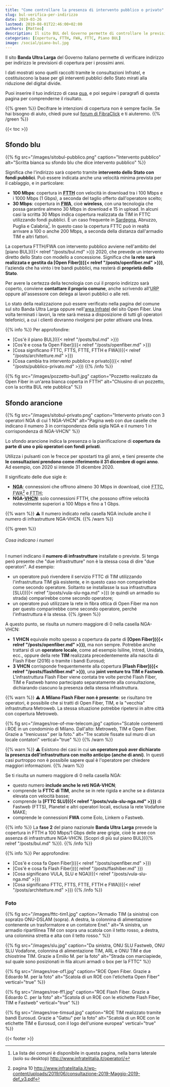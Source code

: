 ```yaml
---
title: "Come controllare la presenza di intervento pubblico o privato"
slug: bul-verifica-per-indirizzo
date: 2019-03-26
lastmod: 2019-08-01T22:46:00+02:00
authors: [Matteo]
description: Il sito BUL del Governo permette di controllare le previsioni future per la banda ultralarga al proprio indirizzo. La guida per interpretarlo.
categories: [Copertura, FTTH, FWA, FTTC, Piano BUL]
image: /social/piano-bul.jpg
---
```


Il sito **Banda Ultra Larga** del Governo italiano permette di verificare indirizzo per indirizzo le previsioni di copertura per i prossimi anni.

I dati mostrati sono quelli raccolti tramite le consultazioni Infratel, e costituiscono la base per gli interventi pubblici dello Stato mirati alla riduzione del digital divide.

Puoi inserire il tuo indirizzo di casa [qua](http://bandaultralarga.italia.it/verifica-indirizzo/), e poi seguire i paragrafi di questa pagina per comprenderne il risultato.

{{% green %}}
Decifrare le intenzioni di copertura non è sempre facile. Se hai bisogno di aiuto, chiedi pure sul [forum di FibraClick](https://forum.fibra.click) e ti aiuteremo.
{{% /green %}}

{{< toc >}}

## Sfondo blu

{{% fig src="/images/sitobul-pubblico.png" caption="Intervento pubblico" alt="Scritta bianca su sfondo blu che dice intervento pubblico" %}}

Significa che l'indirizzo sarà coperto tramite **intervento dello Stato con fondi pubblici**. Può essere indicata anche una velocità minima prevista per il cablaggio, e in particolare:

- **100 Mbps**: copertura in <abbr title="Fiber To The Home, fibra fino a casa">**FTTH**</abbr> con velocità in download tra i 100 Mbps e i 1000 Mbps (1 Gbps), a seconda del taglio offerto dall'operatore scelto;
- **30 Mbps**: copertura in <abbr title="Fixed Wireless Access">**FWA**</abbr>, cioè **wireless**, con una tecnologia che possa garantire almeno 30 Mbps in download e 15 in upload. In alcuni casi la scritta 30 Mbps indica copertura realizzata da TIM in FTTC utilizzando fondi pubblici. È un caso frequente in [Sardegna](http://www.sardegnadigital.it/banda-ultra-larga-sardegna-vdsl-fibra-ottica/), Abruzzo, Puglia e Calabria[^bulfttn]. In questo caso la copertura FTTC può in realtà arrivare a 100 o anche 200 Mbps, a seconda della distanza dall'armadio TIM e altri fattori.

[^bulfttn]: La lista dei comuni è disponibile in questa pagina, nella barra laterale (solo su desktop) http://www.infratelitalia.it/operatori/

La copertura FTTH/FWA con intervento pubblico avviene nell'ambito del [piano BUL]({{< relref "/posts/bul.md" >}}) 2020, che prevede un intervento diretto dello Stato con modello a concessione. Significa che **la rete sarà realizzata e gestita da [Open Fiber]({{< relref "/posts/openfiber.md" >}})**, l'azienda che ha vinto i tre bandi pubblici, ma resterà di **proprietà dello Stato**.

Per avere la certezza della tecnologia con cui il proprio indirizzo sarà coperto, conviene **contattare il proprio comune**, anche scrivendo all'<abbr title="Ufficio Relazioni con il Pubblico">URP</abbr> oppure all'assessore con delega ai lavori pubblici o alle reti.

Lo stato della realizzazione può essere verificato nella pagina del comune sul sito Banda Ultra Larga oppure nell'[area Infratel](https://openfiber.it/it/fibra-ottica/area-infratel/piano-copertura-infratel) del sito Open Fiber. Una volta terminati i lavori, la rete sarà messa a disposizione di tutti gli operatori telefonici, a cui i clienti dovranno rivolgersi per poter attivare una linea. 

{{% info %}}
Per approfondire:

- [Cos'è il piano BUL]({{< relref "/posts/bul.md" >}})
- [Cos'è e cosa fa Open Fiber]({{< relref "/posts/openfiber.md" >}})
- [Cosa significano FTTC, FTTS, FTTE, FTTH e FWA]({{< relref "/posts/architetture.md" >}})
- [Cosa cambia tra intervento pubblico e privato]({{< relref "/posts/pubblico-privato.md" >}})
{{% /info %}}

{{% fig src="/images/pozzetto-bul1.jpg" caption="Pozzetto realizzato da Open Fiber in un'area bianca coperta in FTTH" alt="Chiusino di un pozzetto, con la scritta BUL rete pubblica" %}}

## Sfondo arancione

{{% fig src="/images/sitobul-privato.png" caption="Intervento privato con 3 operatori NGA di cui 1 NGA-VHCN" alt="Pagina web con due caselle che indicano il numero 3 in corrispondenza della sigla NGA e il numero 1 in corrispondenza di NGA-VHCN" %}}

Lo sfondo arancione indica la presenza o la pianificazione di **copertura da parte di uno o più operatori con fondi privati**.

Utilizza i pulsanti con le frecce per spostarti tra gli anni, e tieni presente che **le consultazioni prendono come riferimento il 31 dicembre di ogni anno**. Ad esempio, con 2020 si intende 31 dicembre 2020.

Il significato delle due sigle è:

- <abbr title="Next Generation Access">**NGA**</abbr>: connessioni che offrono almeno 30 Mbps in download, cioè <abbr title="Fiber To The Cabinet">FTTC</abbr>, <abbr title="Fixed Wireless Access">FWA</abbr>[^cons2019] e <abbr title="Fiber To The Home">FTTH</abbr>;
- **NGA-**<abbr title="Very High Capacity Networks">**VHCN**</abbr>: solo connessioni FTTH, che possono offrire velocità notevolmente superiori a 100 Mbps e fino a 1 Gbps.

[^cons2019]: pagina 10 http://www.infratelitalia.it/wp-content/uploads/2019/06/consultazione-2019-Maggio-2019-def_v3.pdf

{{% warn %}}
⚠ Il numero indicato nella casella NGA include anche il numero di infrastrutture NGA-VHCN.
{{% /warn %}}

{{% green %}}
###### Cosa indicano i numeri
I numeri indicano il **numero di infrastrutture** installate o previste. Si tenga però presente che "due infrastrutture" non è la stessa cosa di dire "due operatori". Ad esempio:

- un operatore può rivendere il servizio FTTC di TIM utilizzando l'infrastruttura TIM già esistente, e in questo caso non comparirebbe come secondo operatore. Soltanto se installasse la sua infrastruttura [SLU]({{< relref "/posts/vula-slu-nga.md" >}}) (e quindi un armadio su strada) comparirebbe come secondo operatore;
- un operatore può utilizzare la rete in fibra ottica di Open Fiber ma non per questo comparirebbe come secondo operatore, perché l'infrastruttura è la stessa.
{{% /green %}}

A questo punto, se risulta un numero maggiore di 0 nella casella NGA-VHCN:

- **1 VHCN** equivale molto spesso a copertura da parte di **[Open Fiber]({{< relref "/posts/openfiber.md" >}})**, ma non sempre. Potrebbe anche trattarsi di un **operatore locale**, come ad esempio Isiline, Intred, Unidata, ecc., oppure della rete **TIM** realizzata precedentemente alla nascita di Flash Fiber (2016) o tramite i bandi Eurosud;
- **3 VHCN** corrisponde frequentemente alla copertura **[Flash Fiber]({{< relref "/posts/flashfiber.md" >}})**, una **joint venture tra TIM e Fastweb**. L'infrastruttura Flash Fiber viene contata tre volte perché Flash Fiber, TIM e Fastweb hanno partecipato separatamente alla consultazione, dichiarando ciascuno la presenza della stessa infrastruttura.

{{% warn %}}
⚠ **A Milano Flash Fiber non è presente**: se risultano tre operatori, è possibile che si tratti di Open Fiber, TIM, e la "vecchia" infrastruttura Metroweb. La stessa situazione potrebbe ripetersi in altre città con copertura Metroweb.

{{% fig src="/images/roe-of-mw-telecom.jpg" caption="Scatole contenenti i ROE in un condominio di Milano. Dall'alto: Metroweb, TIM e Open Fiber. Grazie a \"Irenicusss\" per la foto." alt="Tre scatole fissate sul muro di un locale contatori" vertical="true" %}}
{{% /warn %}}

{{% warn %}}
⚠ Esistono dei casi in cui **un operatore può aver dichiarato la presenza dell'infrastruttura con molto anticipo (anche di anni)**. In questi casi purtroppo non è possibile sapere qual è l'operatore per chiedere maggiori informazioni.
{{% /warn %}}

Se ti risulta un numero maggiore di 0 nella casella NGA:

- questo numero **include anche le reti NGA-VHCN**;
- comprende la **FTTC di TIM**, anche se in rete rigida e anche se a distanza elevata con velocità basse;
- comprende la **[FTTC SLU]({{< relref "/posts/vula-slu-nga.md" >}})** di Fastweb (FTTS), Planetel e altri operatori locali, esclusa la rete Vodafone MAKE;
- comprende le connessioni **FWA** come Eolo, Linkem o Fastweb.

{{% info %}}
La **fase 2** del piano nazionale **Banda Ultra Larga** prevede la copertura in FTTH a 100 Mbps/1 Gbps delle aree grigie, cioè le aree con assenza di infrastrutture NGA-VHCN. [Scopri di più sul piano BUL]({{% relref "/posts/bul.md" %}}).
{{% /info %}}

{{% info %}}
Per approfondire:

- [Cos'è e cosa fa Open Fiber]({{< relref "/posts/openfiber.md" >}})
- [Cos'è e cosa fa Flash Fiber]({{ relref "/posts/flashiber.md" }})
- [Cosa significano VULA, SLU e NGA]({{< relref "/posts/vula-slu-nga.md" >}})
- [Cosa significano FTTC, FTTS, FTTE, FTTH e FWA]({{< relref "/posts/architetture.md" >}})
{{% /info %}}

### Foto

{{% fig src="/images/fttc-tim1.jpg" caption="Armadio TIM (a sinistra) con sopralzo ONU-DSLAM (sopra). A destra, la colonnina di alimentazione contenente un trasformatore e un contatore Enel." alt="A sinistra, un armadio ripartilinea TIM con sopra una scatola con il tetto rosso, a destra, una colonnina stretta e alta con il tetto rosso." %}}

{{% fig src="/images/slu.jpg" caption="Da sinistra, ONU SLU Fastweb, ONU SLU Vodafone, colonnina di alimentazione TIM, ARL e ONU TIM e due chiostrine TIM. Grazie a Emilio M. per la foto" alt="Strada con marciapiede, sul quale sono posizionati in fila alcuni armadi o box per la FTTC" %}}

{{% fig src="/images/roe-of1.jpg" caption="ROE Open Fiber. Grazie a Edoardo M. per la foto" alt="Scatola di un ROE con l'etichetta Open Fiber" vertical="true" %}}

{{% fig src="/images/roe-ff1.jpg" caption="ROE Flash Fiber. Grazie a Edoardo C. per la foto" alt="Scatola di un ROE con le etichette Flash Fiber, TIM e Fastweb" vertical="true" %}}

{{% fig src="/images/roe-timsud.jpg" caption="ROE TIM realizzato tramite bandi Eurosud. Grazie a \"Gatsu\" per la foto" alt="Scatola di un ROE con le etichette TIM e Eurosud, con il logo dell'unione europea" vertical="true" %}}

{{< footer >}}

